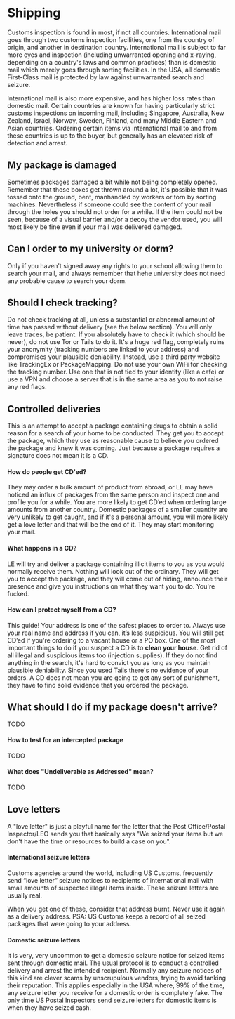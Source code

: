 # Shipping

Customs inspection is found in most, if not all countries. International mail goes through two customs inspection facilities, one from the country of origin, and another in destination country. International mail is subject to far more eyes and inspection (including unwarranted opening and x-raying, depending on a country's laws and common practices) than is domestic mail which merely goes through sorting facilities. In the USA, all domestic First-Class mail is protected by law against unwarranted search and seizure.

International mail is also more expensive, and has higher loss rates than domestic mail. Certain countries are known for having particularly strict customs inspections on incoming mail, including Singapore, Australia, New Zealand, Israel, Norway, Sweden, Finland, and many Middle Eastern and Asian countries. Ordering certain items via international mail to and from these countries is up to the buyer, but generally has an elevated risk of detection and arrest.

## My package is damaged

Sometimes packages damaged a bit while not being completely opened. Remember that those boxes get thrown around a lot, it's possible that it was tossed onto the ground, bent, manhandled by workers or torn by sorting machines. Nevertheless if someone could see the content of your mail through the holes you should not order for a while. If the item could not be seen, because of a visual barrier and/or a decoy the vendor used, you will most likely be fine even if your mail was delivered damaged.

## Can I order to my university or dorm?

Only if you haven't signed away any rights to your school allowing them to search your mail, and always remember that hehe university does not need any probable cause to search your dorm. 

## Should I check tracking?

Do not check tracking at all, unless a substantial or abnormal amount of time has passed without delivery (see the below section). You will only leave traces, be patient. If you absolutely have to check it (which should be never), do not use Tor or Tails to do it. It's a huge red flag, completely ruins your anonymity (tracking numbers are linked to your address) and compromises your plausible deniability. Instead, use a third party website like TrackingEx or PackageMapping. Do not use your own WiFi for checking the tracking number. Use one that is not tied to your identity (like a cafe) or use a VPN and choose a server that is in the same area as you to not raise any red flags.

## Controlled deliveries

This is an attempt to accept a package containing drugs to obtain a solid reason for a search of your home to be conducted. They get you to accept the package, which they use as reasonable cause to believe you ordered the package and knew it was coming. Just because a package requires a signature does not mean it is a CD.

#### How do people get CD'ed?

They may order a bulk amount of product from abroad, or LE may have noticed an influx of packages from the same person and inspect one and profile you for a while. You are more likely to get CD’ed when ordering large amounts from another country. Domestic packages of a smaller quantity are very unlikely to get caught, and if it's a personal amount, you will more likely get a love letter and that will be the end of it. They may start monitoring your mail.

#### What happens in a CD?

LE will try and deliver a package containing illicit items to you as you would normally receive them. Nothing will look out of the ordinary. They will get you to accept the package, and they will come out of hiding, announce their presence and give you instructions on what they want you to do. You're fucked. 

#### How can I protect myself from a CD?

This guide! Your address is one of the safest places to order to. Always use your real name and address if you can, it’s less suspicious. You will still get CD’ed if you're ordering to a vacant house or a PO box. One of the most important things to do if you suspect a CD is to **clean your house**. Get rid of all illegal and suspicious items too (injection supplies). If they do not find anything in the search, it's hard to convict you as long as you maintain plausible deniability. Since you used Tails there's no evidence of your orders. A CD does not mean you are going to get any sort of punishment, they have to find solid evidence that you ordered the package.

## What should I do if my package doesn't arrive? 

TODO

#### How to test for an intercepted package

TODO

#### What does "Undeliverable as Addressed" mean?

TODO

## Love letters

A "love letter" is just a playful name for the letter that the Post Office/Postal Inspector/LEO sends you that basically says "We seized your items but we don't have the time or resources to build a case on you". 

#### International seizure letters 

Customs agencies around the world, including US Customs, frequently send “love letter” seizure notices to recipients of international mail with small amounts of suspected illegal items inside. These seizure letters are usually real.

When you get one of these, consider that address burnt. Never use it again as a delivery address. PSA: US Customs keeps a record of all seized packages that were going to your address.

#### Domestic seizure letters 

It is very, very uncommon to get a domestic seizure notice for seized items sent through domestic mail. The usual protocol is to conduct a controlled delivery and arrest the intended recipient. Normally any seizure notices of this kind are clever scams by unscrupulous vendors, trying to avoid tanking their reputation. This applies especially in the USA where, 99% of the time, any seizure letter you receive for a domestic order is completely fake. The only time US Postal Inspectors send seizure letters for domestic items is when they have seized cash.